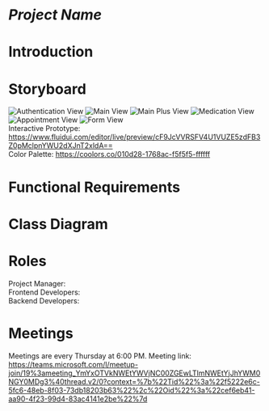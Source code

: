 # *Project Name*

# Introduction

# Storyboard
![Authentication View](https://github.com/nathan-wick/IT3048C-FinalProject/tree/main/Prototype/Images/AuthView.png)
![Main View](https://github.com/nathan-wick/IT3048C-FinalProject/tree/main/Prototype/Images/MainView.png)
![Main Plus View](https://github.com/nathan-wick/IT3048C-FinalProject/tree/main/Prototype/Images/MainPlusView.png)
![Medication View](https://github.com/nathan-wick/IT3048C-FinalProject/tree/main/Prototype/Images/MedicationView.png)
![Appointment View](https://github.com/nathan-wick/IT3048C-FinalProject/tree/main/Prototype/Images/AppointmentView.png)
![Form View](https://github.com/nathan-wick/IT3048C-FinalProject/tree/main/Prototype/Images/FormView.png)
<br />
Interactive Prototype: https://www.fluidui.com/editor/live/preview/cF9JcVVRSFV4U1VUZE5zdFB3Z0pMclpnYWU2dXJnT2xldA== <br />
Color Palette: https://coolors.co/010d28-1768ac-f5f5f5-ffffff
# Functional Requirements

# Class Diagram

# Roles
Project Manager: <br />
Frontend Developers: <br />
Backend Developers:

# Meetings
Meetings are every Thursday at 6:00 PM. Meeting link: https://teams.microsoft.com/l/meetup-join/19%3ameeting_YmYxOTVkNWEtYWVjNC00ZGEwLTlmNWEtYjJhYWM0NGY0MDg3%40thread.v2/0?context=%7b%22Tid%22%3a%22f5222e6c-5fc6-48eb-8f03-73db18203b63%22%2c%22Oid%22%3a%22cef6eb41-aa90-4f23-99d4-83ac4141e2be%22%7d
